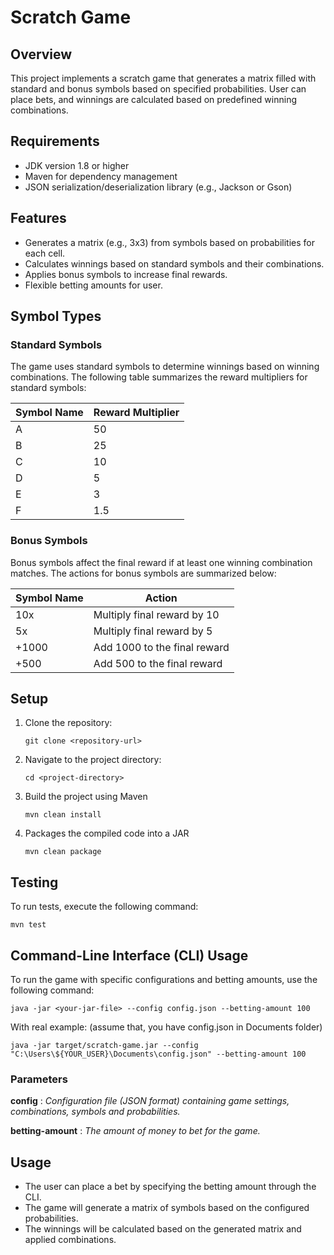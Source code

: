 # Scratch Game

## Overview

This project implements a scratch game that generates a matrix filled with standard and bonus symbols based on specified probabilities. User can place bets, and winnings are calculated based on predefined winning combinations.

## Requirements

- JDK version 1.8 or higher
- Maven for dependency management
- JSON serialization/deserialization library (e.g., Jackson or Gson)

## Features

- Generates a matrix (e.g., 3x3) from symbols based on probabilities for each cell.
- Calculates winnings based on standard symbols and their combinations.
- Applies bonus symbols to increase final rewards.
- Flexible betting amounts for user.

## Symbol Types

### Standard Symbols
The game uses standard symbols to determine winnings based on winning combinations. The following table summarizes the reward multipliers for standard symbols:

| Symbol Name | Reward Multiplier |
|-------------|-------------------|
| A           | 50                |
| B           | 25                |
| C           | 10                |
| D           | 5                 |
| E           | 3                 |
| F           | 1.5               |

### Bonus Symbols
Bonus symbols affect the final reward if at least one winning combination matches. The actions for bonus symbols are summarized below:

| Symbol Name | Action                       |
|-------------|------------------------------|
| 10x         | Multiply final reward by 10   |
| 5x          | Multiply final reward by 5    |
| +1000       | Add 1000 to the final reward  |
| +500        | Add 500 to the final reward    |

## Setup

1. Clone the repository:
   ```
   git clone <repository-url>
   ```
2. Navigate to the project directory:
   ```
   cd <project-directory>
   ```
3. Build the project using Maven
   ```
   mvn clean install
   ```
4. Packages the compiled code into a JAR
   ```
   mvn clean package
   ```

## Testing

To run tests, execute the following command:
   ```
   mvn test
   ```
## Command-Line Interface (CLI) Usage   
To run the game with specific configurations and betting amounts, use the following command:
   ```
   java -jar <your-jar-file> --config config.json --betting-amount 100
   ```

With real example: (assume that, you have config.json in Documents folder)
   ```
   java -jar target/scratch-game.jar --config "C:\Users\${YOUR_USER}\Documents\config.json" --betting-amount 100

   ```

### Parameters  
**config** : *Configuration file (JSON format) containing game settings, combinations, symbols and probabilities.*

**betting-amount** : *The amount of money to bet for the game.*

## Usage
- The user can place a bet by specifying the betting amount through the CLI.
- The game will generate a matrix of symbols based on the configured probabilities.
- The winnings will be calculated based on the generated matrix and applied combinations.